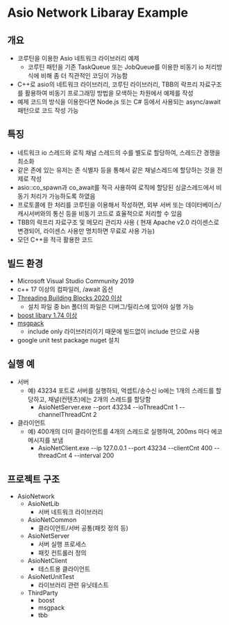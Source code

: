 # Asio Network Libaray Example

## 개요
- 코루틴을 이용한 Asio 네트워크 라이브러리 예제
  - 코루틴 패턴을 기존 TaskQueue 또는 JobQueue를 이용한 비동기 io 처리방식에 비해 좀 더 직관적인 코딩이 가능함
- C++로 asio의 네트워크 라이브러리, 코루틴 라이브러리, TBB의 락프리 자료구조를 활용하여 비동기 프로그래밍 방법을 모색하는 차원에서 예제를 작성
- 예제 코드의 방식을 이용한다면 Node.js 또는 C# 등에서 사용되는 async/await 패턴으로 코드 작성 가능

## 특징
- 네트워크 io 스레드와 로직 채널 스레드의 수를 별도로 할당하여, 스레드간 경쟁을 최소화
- 같은 존에 있는 유저는 존 식별자 등을 통해서 같은 채널스레드에 할당하는 것을 전제로 작성
- asio::co_spawn과 co_await를 적극 사용하여 로직에 할당된 싱글스레드에서 비동기 처리가 가능하도록 하였음
- 프로토콜에 한 처리를 코루틴을 이용해서 작성하면, 외부 서버 또는 데이터베이스/ 캐시서버와의 통신 등을 비동기 코드로 효율적으로 처리할 수 있음
- TBB의 락프리 자료구조 및 메모리 관리자 사용 ( 현재 Apache v2.0 라이센스로 변경되어, 라이센스 사용만 명치하면 무료로 사용 가능)
- 모던 C++을 적극 활용한 코드
 
## 빌드 환경
- Microsoft Visual Studio Community 2019
- c++ 17 이상의 컴파일러, /await 옵션
- [Threading Building Blocks 2020 이상](https://github.com/oneapi-src/oneTBB/releases)
  - 설치 파일 중 bin 폴더의 파일은 디버그/릴리스에 있어야 실행 가능
- [boost libary 1.74 이상](https://www.boost.org/users/history/version_1_74_0.html)
- [msgpack](https://github.com/msgpack/msgpack-c/tree/cpp_master)
  - include only 라이브러리이기 때문에 빌드없이 include 만으로 사용
- google unit test package nuget 설치

## 실행 예
- 서버
  - 예) 43234 포트로 서버를 실행하되, 억셉트/송수신 io에는 1개의 스레드를 할당하고, 채널(컨텐츠)에는 2개의 스레드를 할당함
    - AsioNetServer.exe --port 43234 --ioThreadCnt 1 --channelThreadCnt 2
- 클라이언트
  - 예) 400개의 더미 클라이언트를 4개의 스레드로 실행하여, 200ms 마다 에코메시지를 보냄
    - AsioNetClient.exe --ip 127.0.0.1 --port 43234 --clientCnt 400 --threadCnt 4 --interval 200
 

## 프로젝트 구조
- AsioNetwork
  - AsioNetLib
    - 서버 네트워크 라이브러리
  - AsioNetCommon
    - 클라이언트/서버 공통(패킷 정의 등)
  - AsioNetServer
    - 서버 실행 프로세스
    - 패킷 컨트롤러 정의
  - AsioNetClient
    - 테스트용 클라이언트
  - AsioNetUnitTest
    - 라이브러리 관련 유닛테스트
  - ThirdParty
    - boost
    - msgpack
    - tbb


